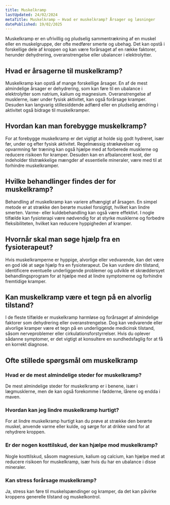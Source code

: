 ```yaml
---
title: Muskelkramp
lastUpdated: 24/02/2024
metaTitle: Muskelkramp – Hvad er muskelkramp? Årsager og løsninger
datePublished: 19/02/2025
---
```


Muskelkramp er en ufrivillig og pludselig sammentrækning af en muskel eller en muskelgruppe, der ofte medfører smerte og ubehag. Det kan opstå i forskellige dele af kroppen og kan være forårsaget af en række faktorer, herunder dehydrering, overanstrengelse eller ubalancer i elektrolytter.

## Hvad er årsagerne til muskelkramp?

Muskelkramp kan opstå af mange forskellige årsager. En af de mest almindelige årsager er dehydrering, som kan føre til en ubalance i elektrolytter som natrium, kalium og magnesium. Overanstrengelse af musklerne, især under fysisk aktivitet, kan også forårsage kramper. Desuden kan langvarig stillesiddende adfærd eller en pludselig ændring i aktivitet også bidrage til muskelkramper.

## Hvordan kan man forebygge muskelkramp?

For at forebygge muskelkramp er det vigtigt at holde sig godt hydreret, især før, under og efter fysisk aktivitet. Regelmæssig strækøvelser og opvarmning før træning kan også hjælpe med at forberede musklerne og reducere risikoen for kramper. Desuden kan en afbalanceret kost, der indeholder tilstrækkelige mængder af essentielle mineraler, være med til at forhindre muskelkramper.

## Hvilke behandlinger findes der for muskelkramp?

Behandling af muskelkramp kan variere afhængigt af årsagen. En simpel metode er at strække den berørte muskel forsigtigt, hvilket kan lindre smerten. Varme- eller kuldebehandling kan også være effektivt. I nogle tilfælde kan fysioterapi være nødvendig for at styrke musklerne og forbedre fleksibiliteten, hvilket kan reducere hyppigheden af kramper.

## Hvornår skal man søge hjælp fra en fysioterapeut?

Hvis muskelkramperne er hyppige, alvorlige eller vedvarende, kan det være en god idé at søge hjælp fra en fysioterapeut. De kan vurdere din tilstand, identificere eventuelle underliggende problemer og udvikle et skræddersyet behandlingsprogram for at hjælpe med at lindre symptomerne og forhindre fremtidige kramper.

## Kan muskelkramp være et tegn på en alvorlig tilstand?

I de fleste tilfælde er muskelkramp harmløse og forårsaget af almindelige faktorer som dehydrering eller overanstrengelse. Dog kan vedvarende eller alvorlige kramper være et tegn på en underliggende medicinsk tilstand, såsom nerveproblemer eller cirkulationsforstyrrelser. Hvis du oplever sådanne symptomer, er det vigtigt at konsultere en sundhedsfaglig for at få en korrekt diagnose.

## Ofte stillede spørgsmål om muskelkramp

### Hvad er de mest almindelige steder for muskelkramp?

De mest almindelige steder for muskelkramp er i benene, især i lægmusklerne, men de kan også forekomme i fødderne, lårene og endda i maven.

### Hvordan kan jeg lindre muskelkramp hurtigt?

For at lindre muskelkramp hurtigt kan du prøve at strække den berørte muskel, anvende varme eller kulde, og sørge for at drikke vand for at rehydrere kroppen.

### Er der nogen kosttilskud, der kan hjælpe mod muskelkramp?

Nogle kosttilskud, såsom magnesium, kalium og calcium, kan hjælpe med at reducere risikoen for muskelkramp, især hvis du har en ubalance i disse mineraler.

### Kan stress forårsage muskelkramp?

Ja, stress kan føre til muskelspændinger og kramper, da det kan påvirke kroppens generelle tilstand og muskelkontrol.
